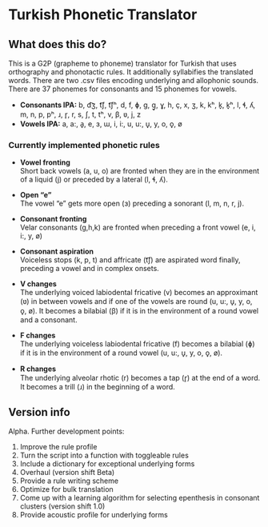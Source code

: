 Turkish Phonetic Translator
================

## What does this do?

This is a G2P (grapheme to phoneme) translator for Turkish that uses
orthography and phonotactic rules. It additionally syllabifies the
translated words. There are two .csv files encoding underlying and
allophonic sounds. There are 37 phonemes for consonants and 15 phonemes
for vowels.

-   **Consonants IPA:** b, d͡ʒ, t͡ʃ, t͡ʃʰ, d, f, ɸ, g, g̟, ɣ, h, ç, x, ʒ, k,
    kʰ, k̟, k̟ʰ, l, ɬ, ʎ, m, n, p, pʰ, ɹ, r̥, r, s, ʃ, t, tʰ, v, β, ʋ, j, z
-   **Vowels IPA:** a, a:, a̟, e, ɜ, ɯ, i, i:, u, u:, u̟, y, o, o̟, ø

### Currently implemented phonetic rules

-   **Vowel fronting**<br> Short back vowels (a, u, o) are fronted when
    they are in the environment of a liquid (j) or preceded by a lateral
    (l, ɬ, ʎ).

-   **Open “e”**<br> The vowel “e” gets more open (ɜ) preceding a
    sonorant (l, m, n, r, j).

-   **Consonant fronting**<br> Velar consonants (g,h,k) are fronted when
    preceding a front vowel (e, i, i:, y, ø)

-   **Consonant aspiration**<br> Voiceless stops (k, p, t) and affricate
    (t͡ʃ) are aspirated word finally, preceding a vowel and in complex
    onsets.

-   **V changes**<br> The underlying voiced labiodental fricative (v)
    becomes an approximant (ʋ) in between vowels and if one of the
    vowels are round (u, u:, u̟, y, o, o̟, ø). It becomes a bilabial (β)
    if it is in the environment of a round vowel and a consonant.

-   **F changes**<br> The underlying voiceless labiodental fricative (f)
    becomes a bilabial (ɸ) if it is in the environment of a round vowel
    (u, u:, u̟, y, o, o̟, ø).

-   **R changes**<br> The underlying alveolar rhotic (r) becomes a tap
    (r̥) at the end of a word. It becomes a trill (ɹ) in the beginning of
    a word.

## Version info

Alpha. Further development points:

1.  Improve the rule profile
2.  Turn the script into a function with toggleable rules
3.  Include a dictionary for exceptional underlying forms
4.  Overhaul (version shift Beta)
5.  Provide a rule writing scheme
6.  Optimize for bulk translation
7.  Come up with a learning algorithm for selecting epenthesis in
    consonant clusters (version shift 1.0)
8.  Provide acoustic profile for underlying forms
